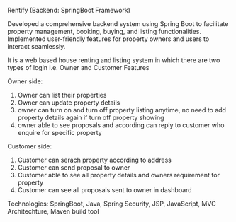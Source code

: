 Rentify (Backend: SpringBoot Framework)

Developed a comprehensive backend system using Spring Boot to facilitate property management, booking, buying, 
and listing functionalities. Implemented user-friendly features for property owners and users to interact seamlessly.

It is a web based house renting and listing system in which there are two types of login i.e. Owner and Customer
Features

Owner side:
1) Owner can list their properties
2) Owner can update property details
3) owner can turn on and turn off property listing anytime, no need to add property details again if turn off property showing
4) owner able to see proposals and according can reply to customer who enquire for specific property 

Customer side:
1) Customer can serach property according to address
2) Customer can send proposal to owner
3) Customer able to see all property details and owners requirement for property
4) Customer can see all proposals sent to owner in dashboard
   
Technologies: SpringBoot, Java, Spring Security, JSP, JavaScript, MVC Architechture, Maven build tool
